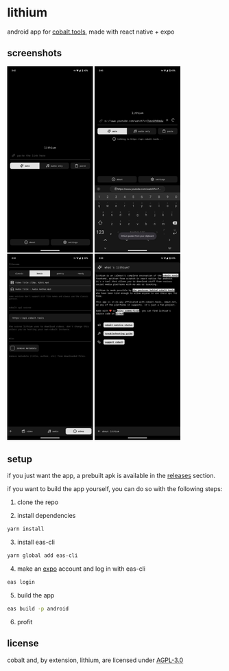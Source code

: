 # lithium

android app for [cobalt.tools](https://github.com/imputnet/cobalt), made with react native + expo

## screenshots

<!-- ![home](https://github.com/sniiz/lithium/blob/main/screenshots/home.png?raw=true)

![loading](https://github.com/sniiz/lithium/blob/main/screenshots/loading.png?raw=true)

![settings](https://github.com/sniiz/lithium/blob/main/screenshots/settings.png?raw=true)

![about](https://github.com/sniiz/lithium/blob/main/screenshots/about.png?raw=true) -->

<img src="https://github.com/sniiz/lithium/blob/main/screenshots/home.png?raw=true" width="200" alt="home">
<img src="https://github.com/sniiz/lithium/blob/main/screenshots/loading.png?raw=true" width="200" alt="loading">

<img src="https://github.com/sniiz/lithium/blob/main/screenshots/settings.png?raw=true" width="200" alt="settings">
<img src="https://github.com/sniiz/lithium/blob/main/screenshots/about.png?raw=true" width="200" alt="about">

## setup

if you just want the app, a prebuilt apk is available in the [releases](https://github.com/sniiz/lithium/releases) section.

if you want to build the app yourself, you can do so with the following steps:

1. clone the repo

2. install dependencies

```sh
yarn install
```

3. install eas-cli

```sh
yarn global add eas-cli
```

4. make an [expo](https://expo.dev/) account and log in with eas-cli

```sh
eas login
```

5. build the app

```sh
eas build -p android
```

6. profit

## license

cobalt and, by extension, lithium, are licensed under [AGPL-3.0](https://www.gnu.org/licenses/agpl-3.0.en.html)
